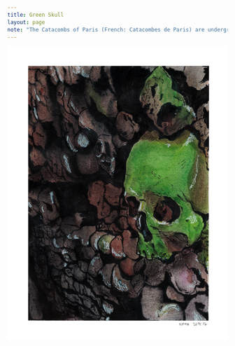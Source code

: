 ```yaml
---
title: Green Skull
layout: page
note: "The Catacombs of Paris (French: Catacombes de Paris) are underground ossuaries in Paris, France, which hold the remains of more than six million people in a small part of a tunnel network built to consolidate Paris' ancient stone mines. Extending south from the Barrière d'Enfer (\"Gate of Hell\") former city gate, this ossuary was created as part of the effort to eliminate the city's overflowing cemeteries."
---
```


<img src="/assets/pages/art/images/green-skull-full.png">
